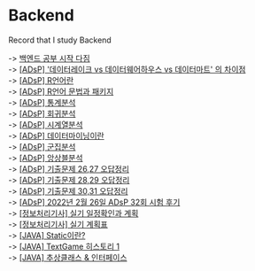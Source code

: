 # Backend
Record that I study Backend

-> [백엔드 공부 시작 다짐](https://keep-daily-story.tistory.com/13) <br>
-> [[ADsP] '데이터레이크 vs 데이터웨어하우스 vs 데이터마트' 의 차이점](https://keep-daily-story.tistory.com/15) <br>
-> [[ADsP] R언어란](https://keep-daily-story.tistory.com/16) <br>
-> [[ADsP] R언어 문법과 패키지](https://keep-daily-story.tistory.com/18) <br>
-> [[ADsP] 통계분석](https://keep-daily-story.tistory.com/19) <br>
-> [[ADsP] 회귀분석](https://keep-daily-story.tistory.com/20) <br>
-> [[ADsP] 시계열분석](https://keep-daily-story.tistory.com/21) <br>
-> [[ADsP] 데이터마이닝이란](https://keep-daily-story.tistory.com/22) <br>
-> [[ADsP] 군집분석](https://keep-daily-story.tistory.com/manage/posts/) <br>
-> [[ADsP] 앙상블분석](https://keep-daily-story.tistory.com/24) <br>
-> [[ADsP] 기출문제 26,27 오답정리](https://keep-daily-story.tistory.com/25) <br>
-> [[ADsP] 기출문제 28,29 오답정리](https://keep-daily-story.tistory.com/26) <br>
-> [[ADsP] 기출문제 30,31 오답정리](https://keep-daily-story.tistory.com/27) <br>
-> [[ADsP] 2022년 2월 26일 ADsP 32회 시험 후기](https://keep-daily-story.tistory.com/28) <br>
-> [[정보처리기사] 실기 일정확인과 계획](https://keep-daily-story.tistory.com/29) <br>
-> [[정보처리기사] 실기 계획표](https://keep-daily-story.tistory.com/30) <br>
-> [[JAVA] Static이란?](https://keep-daily-story.tistory.com/31) <br>
-> [[JAVA] TextGame 히스토리 1](https://keep-daily-story.tistory.com/manage/posts/) <br>
-> [[JAVA] 추상클래스 & 인터페이스](https://keep-daily-story.tistory.com/33) <br>
